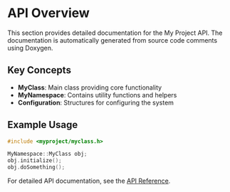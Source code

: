 # API Overview

This section provides detailed documentation for the My Project API. The documentation is automatically generated from source code comments using Doxygen.

## Key Concepts

- **MyClass**: Main class providing core functionality
- **MyNamespace**: Contains utility functions and helpers
- **Configuration**: Structures for configuring the system

## Example Usage

```cpp
#include <myproject/myclass.h>

MyNamespace::MyClass obj;
obj.initialize();
obj.doSomething();
```

For detailed API documentation, see the [API Reference](reference.md).

